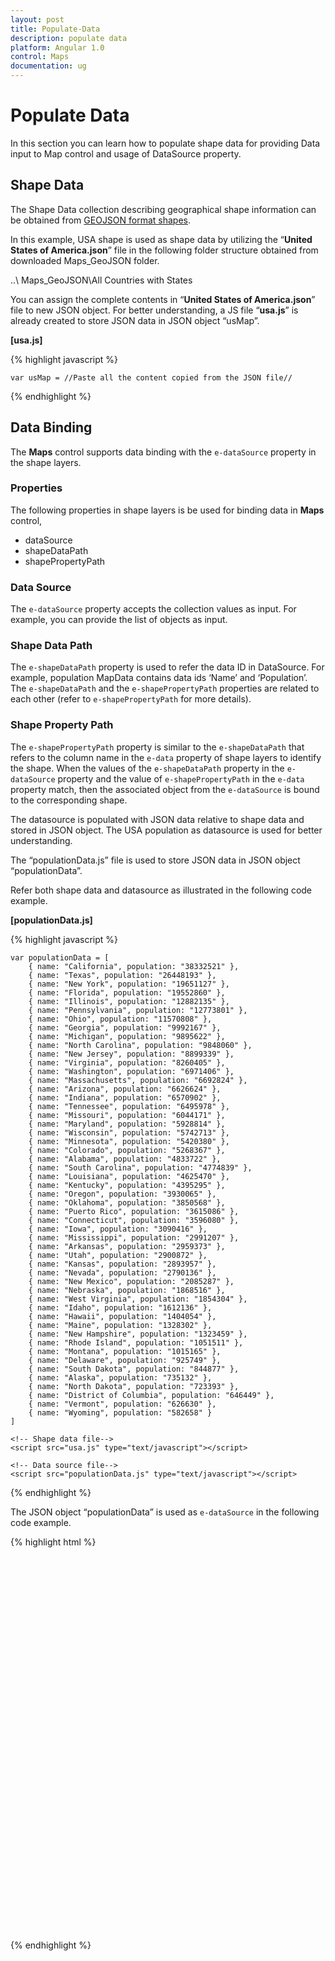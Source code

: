 ```yaml
---
layout: post
title: Populate-Data
description: populate data
platform: Angular 1.0
control: Maps
documentation: ug
---
```


# Populate Data

In this section you can learn how to populate shape data for providing Data input to Map control and usage of DataSource property.

## Shape Data

The Shape Data collection describing geographical shape information can be obtained from [GEOJSON format shapes](http://www.syncfusion.com/uploads/user/uploads/Maps_GeoJSON.zip). 

In this example, USA shape is used as shape data by utilizing the “**United States of America.json**” file in the following folder structure obtained from downloaded Maps_GeoJSON folder.

..\ Maps_GeoJSON\All Countries with States

You can assign the complete contents in “**United States of America.json**” file to new JSON object. For better understanding, a JS file “**usa.js**” is already created to store JSON data in JSON object “usMap”.

**[usa.js]**

{% highlight javascript %}

    var usMap = //Paste all the content copied from the JSON file// 

{% endhighlight %}

## Data Binding

The **Maps** control supports data binding with the `e-dataSource` property in the shape layers. 

### Properties

The following properties in shape layers is be used for binding data in **Maps** control,

* dataSource
* shapeDataPath
* shapePropertyPath

### Data Source

The `e-dataSource` property accepts the collection values as input. For example, you can provide the list of objects as input.

### Shape Data Path

The `e-shapeDataPath` property is used to refer the data ID in DataSource. For example, population MapData contains data ids ‘Name’ and ‘Population’. The `e-shapeDataPath` and the `e-shapePropertyPath` properties are related to each other (refer to `e-shapePropertyPath` for more details).

### Shape Property Path

The `e-shapePropertyPath` property is similar to the `e-shapeDataPath` that refers to the column name in the `e-data` property of shape layers to identify the shape. When the values of the `e-shapeDataPath` property in the `e-dataSource` property and the value of `e-shapePropertyPath` in the `e-data` property match, then the associated object from the `e-dataSource` is bound to the corresponding shape.

The datasource is populated with JSON data relative to shape data and stored in JSON object. The USA population as datasource is used for better understanding. 

The “populationData.js” file is used to store JSON data in JSON object “populationData”. 

Refer both shape data and datasource as illustrated in the following code example.

**[populationData.js]**

{% highlight javascript %}

    var populationData = [
        { name: "California", population: "38332521" },
        { name: "Texas", population: "26448193" },
        { name: "New York", population: "19651127" },
        { name: "Florida", population: "19552860" },
        { name: "Illinois", population: "12882135" },
        { name: "Pennsylvania", population: "12773801" },
        { name: "Ohio", population: "11570808" },
        { name: "Georgia", population: "9992167" },
        { name: "Michigan", population: "9895622" },
        { name: "North Carolina", population: "9848060" },
        { name: "New Jersey", population: "8899339" },
        { name: "Virginia", population: "8260405" },
        { name: "Washington", population: "6971406" },
        { name: "Massachusetts", population: "6692824" },
        { name: "Arizona", population: "6626624" },
        { name: "Indiana", population: "6570902" },
        { name: "Tennessee", population: "6495978" },
        { name: "Missouri", population: "6044171" },
        { name: "Maryland", population: "5928814" },
        { name: "Wisconsin", population: "5742713" },
        { name: "Minnesota", population: "5420380" },
        { name: "Colorado", population: "5268367" },
        { name: "Alabama", population: "4833722" },
        { name: "South Carolina", population: "4774839" },
        { name: "Louisiana", population: "4625470" },
        { name: "Kentucky", population: "4395295" },
        { name: "Oregon", population: "3930065" },
        { name: "Oklahoma", population: "3850568" },
        { name: "Puerto Rico", population: "3615086" },
        { name: "Connecticut", population: "3596080" },
        { name: "Iowa", population: "3090416" },
        { name: "Mississippi", population: "2991207" },
        { name: "Arkansas", population: "2959373" },
        { name: "Utah", population: "2900872" },
        { name: "Kansas", population: "2893957" },
        { name: "Nevada", population: "2790136" },
        { name: "New Mexico", population: "2085287" },
        { name: "Nebraska", population: "1868516" },
        { name: "West Virginia", population: "1854304" },
        { name: "Idaho", population: "1612136" },
        { name: "Hawaii", population: "1404054" },
        { name: "Maine", population: "1328302" },
        { name: "New Hampshire", population: "1323459" },
        { name: "Rhode Island", population: "1051511" },
        { name: "Montana", population: "1015165" },
        { name: "Delaware", population: "925749" },
        { name: "South Dakota", population: "844877" },
        { name: "Alaska", population: "735132" },
        { name: "North Dakota", population: "723393" },
        { name: "District of Columbia", population: "646449" },
        { name: "Vermont", population: "626630" },
        { name: "Wyoming", population: "582658" }
    ]

    <!-- Shape data file-->
    <script src="usa.js" type="text/javascript"></script>
    
    <!-- Data source file-->
    <script src="populationData.js" type="text/javascript"></script> 


{% endhighlight %}

The JSON object “populationData” is used as `e-dataSource` in the following code example.

{% highlight html %}

 <html xmlns="http://www.w3.org/1999/xhtml" lang="en" ng-app="MapsApp">
    <head>
        <title>Essential Studio for AngularJS: Maps</title>
        <!--CSS and Script file References -->
    </head>
    <body ng-controller="MapsCtrl">
      <div id="mapContainer" style="width: 900px; height: 600px;" ej-map>
        <e-layers>
            <e-layer e-shapedata=usMap  e-shapedatapath="name" e-shapepropertypath="name" e-datasource=PopulationData>
              </e-layer>
        </e-layers>
    </div>
    <script>
        angular.module('MapsApp', ['ejangular'])
            .controller('MapsCtrl', function ($scope) {
                $scope.PopulationData = populationData;
                        });
    </script>
    </body>
</html>  


{% endhighlight %}



